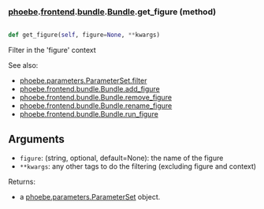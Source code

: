 ### [phoebe](phoebe.md).[frontend](phoebe.frontend.md).[bundle](phoebe.frontend.bundle.md).[Bundle](phoebe.frontend.bundle.Bundle.md).get_figure (method)


```py

def get_figure(self, figure=None, **kwargs)

```



Filter in the 'figure' context

See also:
* [phoebe.parameters.ParameterSet.filter](phoebe.parameters.ParameterSet.filter.md)
* [phoebe.frontend.bundle.Bundle.add_figure](phoebe.frontend.bundle.Bundle.add_figure.md)
* [phoebe.frontend.bundle.Bundle.remove_figure](phoebe.frontend.bundle.Bundle.remove_figure.md)
* [phoebe.frontend.bundle.Bundle.rename_figure](phoebe.frontend.bundle.Bundle.rename_figure.md)
* [phoebe.frontend.bundle.Bundle.run_figure](phoebe.frontend.bundle.Bundle.run_figure.md)

Arguments
----------
* `figure`: (string, optional, default=None): the name of the figure
* `**kwargs`: any other tags to do the filtering (excluding figure and context)

Returns:
* a [phoebe.parameters.ParameterSet](phoebe.parameters.ParameterSet.md) object.

